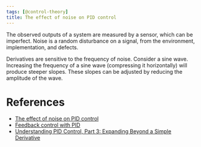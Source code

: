 ```yaml
---
tags: [@control-theory]
title: The effect of noise on PID control
---
```


The observed outputs of a system are measured by a sensor, which can be imperfect. Noise is a random disturbance on a signal, from the environment, implementation, and defects.

Derivatives are sensitive to the frequency of noise. Consider a sine wave.
Increasing the frequency of a sine wave (compressing it horizontally) will produce steeper slopes. These slopes can be adjusted by reducing the amplitude of the wave.

# References
- [The effect of noise on PID control](20200701151536.md)
- [Feedback control with PID](20200701150913.md)
- [Understanding PID Control, Part 3: Expanding Beyond a Simple Derivative](https://www.mathworks.com/videos/understanding-pid-control-part-3-expanding-beyond-a-simple-derivative-1531120808026.html)
